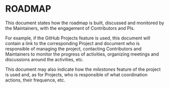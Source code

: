 # ROADMAP

This document states how the roadmap is built, discussed and monitored by the Maintainers, with the engagement of Contributors and PIs.

For example, if the GitHub Projects feature is used, this document will contain a link to the corresponding Project and document who is responsible of managing the project, contacting Contributors and Maintainers to monitor the progress of activities, organizing meetings and discussions around the activities, etc.

This document may also indicate how the *milestones* feature of the project is used and, as for Projects, who is responsible of what coordination actions, their frequence, etc.
